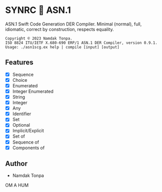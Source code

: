 SYNRC 💬 ASN.1
==============

ASN.1 Swift Code Generation DER Compiler.
Minimal (normal), full, idiomatic, correct by construction, respects equality.

```
Copyright © 2023 Namdak Tonpa.
ISO 8824 ITU/IETF X.680-690 ERP/1 ASN.1 DER Compiler, version 0.9.1.
Usage: ./asn1scg.ex help | compile [input] [output]
```

Features
--------

* [x] Sequence
* [x] Choice
* [x] Enumerated
* [x] Integer Enumerated
* [x] String
* [x] Integer
* [x] Any
* [x] Identifier
* [x] Set
* [x] Optional
* [x] Implicit/Explicit
* [x] Set of
* [x] Sequence of
* [x] Components of

Author
------

* Namdak Tonpa

OM A HUM
